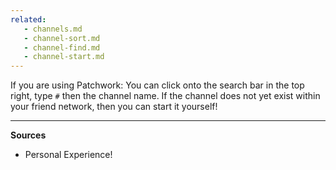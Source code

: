 ```yaml
---
related:
   - channels.md
   - channel-sort.md
   - channel-find.md
   - channel-start.md
---
```


If you are using Patchwork: You can click onto the search bar in the top right, type `#` then the channel name.  If the channel does not yet exist within your friend network, then you can start it yourself!

---

**Sources**
* Personal Experience!
